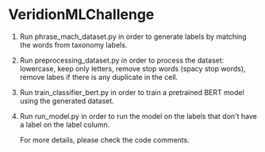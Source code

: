 # VeridionMLChallenge

1. Run phrase_mach_dataset.py in order to generate labels by matching the words from taxonomy labels.
2. Run preprocessing_dataset.py in order to process the dataset: lowercase, keep only letters, remove stop words (spacy stop words), remove labes if there is any duplicate in the cell.
3. Run train_classifier_bert.py in order to train a pretrained BERT model using the generated dataset.
4. Run run_model.py in order to run the model on the labels that don't have a label on the label column.

   For more details, please check the code comments.
